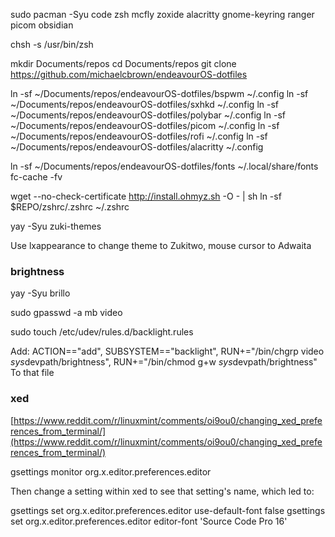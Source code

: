 sudo pacman -Syu code zsh mcfly zoxide alacritty gnome-keyring ranger picom obsidian

chsh -s /usr/bin/zsh

mkdir Documents/repos
cd Documents/repos
git clone https://github.com/michaelcbrown/endeavourOS-dotfiles

ln -sf ~/Documents/repos/endeavourOS-dotfiles/bspwm ~/.config
ln -sf ~/Documents/repos/endeavourOS-dotfiles/sxhkd ~/.config
ln -sf ~/Documents/repos/endeavourOS-dotfiles/polybar ~/.config
ln -sf ~/Documents/repos/endeavourOS-dotfiles/picom ~/.config
ln -sf ~/Documents/repos/endeavourOS-dotfiles/rofi ~/.config
ln -sf ~/Documents/repos/endeavourOS-dotfiles/alacritty ~/.config

ln -sf ~/Documents/repos/endeavourOS-dotfiles/fonts ~/.local/share/fonts
fc-cache -fv

wget --no-check-certificate http://install.ohmyz.sh -O - | sh
ln -sf $REPO/zshrc/.zshrc ~/.zshrc

yay -Syu zuki-themes

Use lxappearance to change theme to Zukitwo, mouse cursor to Adwaita

### brightness
yay -Syu brillo

sudo gpasswd -a mb video  
  
sudo touch /etc/udev/rules.d/backlight.rules

Add:
ACTION=="add", SUBSYSTEM=="backlight", RUN+="/bin/chgrp video $sys$devpath/brightness", RUN+="/bin/chmod g+w $sys$devpath/brightness"
To that file

### xed
[https://www.reddit.com/r/linuxmint/comments/oi9ou0/changing_xed_preferences_from_terminal/](https://www.reddit.com/r/linuxmint/comments/oi9ou0/changing_xed_preferences_from_terminal/)  
  
gsettings monitor org.x.editor.preferences.editor  
  
Then change a setting within xed to see that setting's name, which led to:

gsettings set org.x.editor.preferences.editor use-default-font false
gsettings set org.x.editor.preferences.editor editor-font 'Source Code Pro 16'
